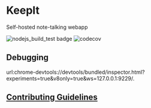 # KeepIt
Self-hosted note-talking webapp

![nodejs_build_test badge](https://github.com/shreyansh-zazz/KeepIt/workflows/nodejs_build_test/badge.svg) ![codecov](https://codecov.io/gh/shreyansh-zazz/KeepIt/branch/master/graph/badge.svg)

## Debugging
url:chrome-devtools://devtools/bundled/inspector.html?experiments=true&v8only=true&ws=127.0.0.1:9229/.

## [Contributing Guidelines](docs/CONTRIBUTION.md)
